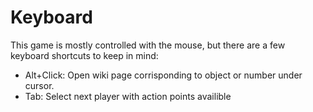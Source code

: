 # Keyboard
This game is mostly controlled with the mouse, but there are a few keyboard shortcuts to keep in mind:

- Alt+Click: Open wiki page corrisponding to object or number under cursor.
- Tab: Select next player with action points availible
